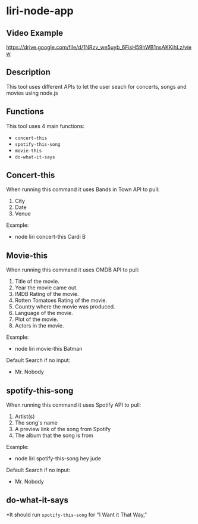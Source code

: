 # liri-node-app

## Video Example
https://drive.google.com/file/d/1NRzv_we5uyb_6FisH59hWB1nsAKKihLz/view

## Description
This tool uses different APIs to let the user seach for concerts, songs and movies using node.js

## Functions
This tool uses 4 main functions:
* `concert-this`
* `spotify-this-song`
* `movie-this`
* `do-what-it-says`

## Concert-this
When running this command it uses Bands in Town API to pull:
1. City
2. Date
3. Venue

Example:
* node liri concert-this Cardi B

## Movie-this
When running this command it uses OMDB API to pull:
1. Title of the movie.
2. Year the movie came out.
3. IMDB Rating of the movie.
4. Rotten Tomatoes Rating of the movie.
5. Country where the movie was produced.
6. Language of the movie.
7. Plot of the movie.
8. Actors in the movie.

Example:
* node liri movie-this Batman

Default Search if no input:
* Mr. Nobody

## spotify-this-song
When running this command it uses Spotify API to pull:
1. Artist(s)
2. The song's name
3. A preview link of the song from Spotify
4. The album that the song is from

Example:
* node liri spotify-this-song hey jude

Default Search if no input:
* Mr. Nobody

## do-what-it-says
*It should run `spotify-this-song` for "I Want it That Way," 

